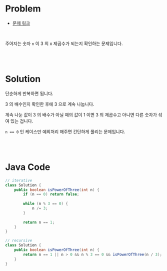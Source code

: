 # Problem

- [문제 링크](https://leetcode.com/problems/power-of-three/)

<br>

주어지는 숫자 `n` 이 3 의 x 제곱수가 되는지 확인하는 문제입니다.

<br><br>

# Solution

단순하게 반복하면 됩니다.

3 의 배수인지 확인한 후에 3 으로 계속 나눕니다.

계속 나눈 값이 3 의 배수가 아닐 때의 값이 1 이면 3 의 제곱수고 아니면 다른 숫자가 섞여 있는 겁니다.

`n == 0` 인 케이스만 예외처리 해주면 간단하게 풀리는 문제입니다.

<br><br>

# Java Code

```java
// iterative
class Solution {
    public boolean isPowerOfThree(int n) {
        if (n == 0) return false;
        
        while (n % 3 == 0) {
            n /= 3;
        }
        
        return n == 1;
    }
}

// recursive
class Solution {
    public boolean isPowerOfThree(int n) {
        return n == 1 || n > 0 && n % 3 == 0 && isPowerOfThree(n / 3);
    }
}
```
